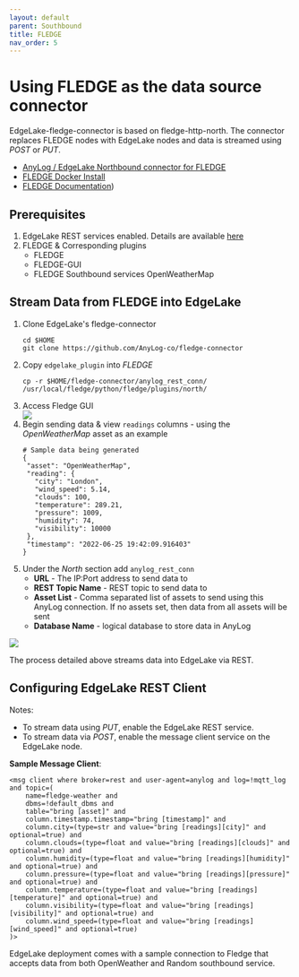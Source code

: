 ```yaml
---
layout: default
parent: Southbound
title: FLEDGE
nav_order: 5
---
```

<link rel="stylesheet" href="just-the-docs.css">

# Using FLEDGE as the data source connector

EdgeLake-fledge-connector is based on fledge-http-north. The connector replaces FLEDGE nodes with EdgeLake nodes and data is streamed using _POST_ or _PUT_. 
* [AnyLog / EdgeLake Northbound connector for FLEDGE](https://github.com/AnyLog-co/fledge-connector)
* [FLEDGE Docker Install](https://hub.docker.com/r/robraesemann/fledge)
* [FLEDGE Documentation](https://fledge-iot.readthedocs.io/en/latest/quick_start/index.html))

## Prerequisites 
<ol> 
<li>EdgeLake REST services enabled. Details are available <a href="https://github.com/EdgeLake/docker-compose" target="_blank">here</a></li> 
<li>FLEDGE & Corresponding plugins
   <ul style="padding-left: 20px;">
   <li>FLEDGE</li>
   <li>FLEDGE-GUI</li>
   <li>FLEDGE Southbound services OpenWeatherMap</li>
</ul></li></ol>

## Stream Data from FLEDGE into EdgeLake
<ol>
<li>Clone EdgeLake's fledge-connector
<pre class="code-frame"><code class="language-shell">cd $HOME
git clone https://github.com/AnyLog-co/fledge-connector</code></pre>
</li>

<li>Copy <code>edgelake_plugin</code> into <i>FLEDGE</i>
<pre class="code-frame"><code class="language-shell">cp -r $HOME/fledge-connector/anylog_rest_conn/ /usr/local/fledge/python/fledge/plugins/north/</code></pre>
</li>

<li>Access Fledge GUI
<div class="image-frame"><img src="../../../imgs/fledge_gui.jpeg" /></div>
</li>

<li>Begin sending data & view <code>readings</code> columns - using the <i>OpenWeatherMap</i> asset as an example
<pre class="code-frame"><code class="language-json"># Sample data being generated
{
 "asset": "OpenWeatherMap",
 "reading": {
   "city": "London",
   "wind_speed": 5.14,
   "clouds": 100,
   "temperature": 289.21,
   "pressure": 1009,
   "humidity": 74,
   "visibility": 10000
 },
 "timestamp": "2022-06-25 19:42:09.916403"
}
</code></pre></li>

<li>Under the <i>North</i> section add <code>anylog_rest_conn</code>
   <ul style="padding-left: 20px">
      <li><b>URL</b> - The IP:Port address to send data to</li>
      <li><b>REST Topic Name</b> - REST topic to send data to</li>
      <li><b>Asset List</b> - Comma separated list of assets to send using this AnyLog connection. If no assets set, then data 
   from all assets will be sent</li>
   <li><b>Database Name</b> - logical database to store data in AnyLog</li>
   </ul>
</li></ol>

<div class="image-frame">
    <img id="enlarge-image" src="../../../imgs/fledge_north_plugin.png" />
    <script src="script.js"></script>
</div>

The process detailed above streams data into EdgeLake via REST. 


## Configuring EdgeLake REST  Client
Notes:
* To stream data using _PUT_, enable the EdgeLake REST service. 
* To stream data via _POST_, enable the message client service on the EdgeLake node. 

**Sample Message Client**:
<pre class="code-frame"><code class="language-anylog">&lt;msg client where broker=rest and user-agent=anylog and log=!mqtt_log and topic=(
    name=fledge-weather and
    dbms=!default_dbms and
    table="bring [asset]" and
    column.timestamp.timestamp="bring [timestamp]" and
    column.city=(type=str and value="bring [readings][city]" and optional=true) and
    column.clouds=(type=float and value="bring [readings][clouds]" and optional=true) and
    column.humidity=(type=float and value="bring [readings][humidity]" and optional=true) and
    column.pressure=(type=float and value="bring [readings][pressure]" and optional=true) and
    column.temperature=(type=float and value="bring [readings][temperature]" and optional=true) and
    column.visibility=(type=float and value="bring [readings][visibility]" and optional=true) and
    column.wind_speed=(type=float and value="bring [readings][wind_speed]" and optional=true)
)&gt;</code></pre>

EdgeLake deployment comes with a sample connection to Fledge that accepts data from both OpenWeather and Random southbound service.        
